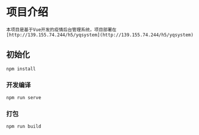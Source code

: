 # 项目介绍
```tip
本项目是基于Vue开发的疫情后台管理系统，项目部署在[http://139.155.74.244/h5/yqsystem](http://139.155.74.244/h5/yqsystem)
```

## 初始化
```
npm install
```

### 开发编译
```
npm run serve
```

### 打包
```
npm run build
```
